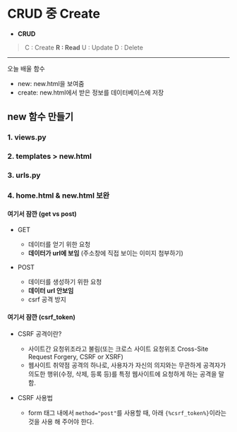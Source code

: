 # CRUD 중 Create

- **CRUD**

> C : Create
> **R : Read**
> U : Update
> D : Delete

---

오늘 배울 함수

- new: new.html을 보여줌
- create: new.html에서 받은 정보를 데이터베이스에 저장

## new 함수 만들기

### 1. views.py

### 2. templates > new.html

### 3. urls.py

### 4. home.html & new.html 보완

#### 여기서 잠깐 (get vs post)

- GET

  - 데이터를 얻기 위한 요청
  - **데이터가 url에 보임** (주소창에 직접 보이는 이미지 첨부하기)

- POST
  - 데이터를 생성하기 위한 요청
  - **데이터 url 안보임**
  - csrf 공격 방지

#### 여기서 잠깐 (csrf_token)

- CSRF 공격이란?

  - 사이트간 요청위조라고 불림(또는 크로스 사이트 요청위조 Cross-Site Request Forgery, CSRF or XSRF)
  - 웹사이트 취약점 공격의 하나로, 사용자가 자신의 의지와는 무관하게 공격자가 의도한 행위(수정, 삭제, 등록 등)를 특정 웹사이트에 요청하게 하는 공격을 말함.

- CSRF 사용법
  - form 태그 내에서 `method="post"`를 사용할 때, 아래 `{%csrf_token%}`이라는 것을 사용 해 주어야 한다.
